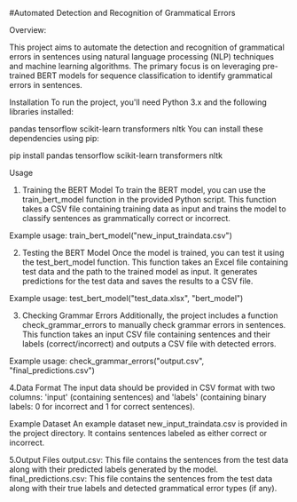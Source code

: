 #Automated Detection and Recognition of Grammatical Errors


Overview:

This project aims to automate the detection and recognition of grammatical errors in sentences using natural language processing (NLP) techniques and machine learning algorithms. The primary focus is on leveraging pre-trained BERT models for sequence classification to identify grammatical errors in sentences.

Installation
To run the project, you'll need Python 3.x and the following libraries installed:

pandas
tensorflow
scikit-learn
transformers
nltk
You can install these dependencies using pip:

pip install pandas tensorflow scikit-learn transformers nltk


Usage
1. Training the BERT Model
To train the BERT model, you can use the train_bert_model function in the provided Python script. This function takes a CSV file containing training data as input and trains the model to classify sentences as grammatically correct or incorrect.

Example usage:
train_bert_model("new_input_traindata.csv")

2. Testing the BERT Model
Once the model is trained, you can test it using the test_bert_model function. This function takes an Excel file containing test data and the path to the trained model as input. It generates predictions for the test data and saves the results to a CSV file.

Example usage:
test_bert_model("test_data.xlsx", "bert_model")

3. Checking Grammar Errors
Additionally, the project includes a function check_grammar_errors to manually check grammar errors in sentences. This function takes an input CSV file containing sentences and their labels (correct/incorrect) and outputs a CSV file with detected errors.

Example usage:
check_grammar_errors("output.csv", "final_predictions.csv")

4.Data Format
The input data should be provided in CSV format with two columns: 'input' (containing sentences) and 'labels' 
(containing binary labels: 0 for incorrect and 1 for correct sentences).

Example Dataset
An example dataset new_input_traindata.csv is provided in the project directory. It contains sentences labeled as either correct or incorrect.

5.Output Files
output.csv: This file contains the sentences from the test data along with their predicted labels generated by the model.
final_predictions.csv: This file contains the sentences from the test data along with their true labels and detected grammatical error types (if any).

